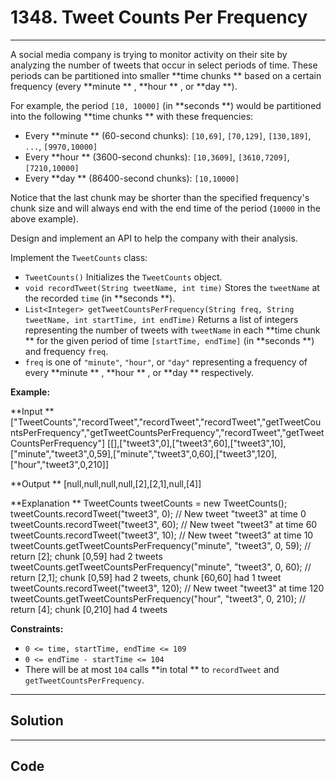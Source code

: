 # 1348. Tweet Counts Per Frequency

---

A social media company is trying to monitor activity on their site by analyzing the number of tweets that occur in select periods of time. These periods can be partitioned into smaller **time chunks ** based on a certain frequency (every **minute ** , **hour ** , or **day **).

For example, the period `[10, 10000]` (in **seconds **) would be partitioned into the following **time chunks ** with these frequencies:

  * Every **minute ** (60-second chunks): `[10,69]`, `[70,129]`, `[130,189]`, `...`, `[9970,10000]`
  * Every **hour ** (3600-second chunks): `[10,3609]`, `[3610,7209]`, `[7210,10000]`
  * Every **day ** (86400-second chunks): `[10,10000]`



Notice that the last chunk may be shorter than the specified frequency's chunk size and will always end with the end time of the period (`10000` in the above example).

Design and implement an API to help the company with their analysis.

Implement the `TweetCounts` class:

  * `TweetCounts()` Initializes the `TweetCounts` object.
  * `void recordTweet(String tweetName, int time)` Stores the `tweetName` at the recorded `time` (in **seconds **).
  * `List<Integer> getTweetCountsPerFrequency(String freq, String tweetName, int startTime, int endTime)` Returns a list of integers representing the number of tweets with `tweetName` in each **time chunk ** for the given period of time `[startTime, endTime]` (in **seconds **) and frequency `freq`. 
* `freq` is one of `"minute"`, `"hour"`, or `"day"` representing a frequency of every **minute ** , **hour ** , or **day ** respectively.



 

**Example:**


**Input **
["TweetCounts","recordTweet","recordTweet","recordTweet","getTweetCountsPerFrequency","getTweetCountsPerFrequency","recordTweet","getTweetCountsPerFrequency"]
[[],["tweet3",0],["tweet3",60],["tweet3",10],["minute","tweet3",0,59],["minute","tweet3",0,60],["tweet3",120],["hour","tweet3",0,210]]

**Output **
[null,null,null,null,[2],[2,1],null,[4]]

**Explanation **
TweetCounts tweetCounts = new TweetCounts();
tweetCounts.recordTweet("tweet3", 0);                              // New tweet "tweet3" at time 0
tweetCounts.recordTweet("tweet3", 60);                             // New tweet "tweet3" at time 60
tweetCounts.recordTweet("tweet3", 10);                             // New tweet "tweet3" at time 10
tweetCounts.getTweetCountsPerFrequency("minute", "tweet3", 0, 59); // return [2]; chunk [0,59] had 2 tweets
tweetCounts.getTweetCountsPerFrequency("minute", "tweet3", 0, 60); // return [2,1]; chunk [0,59] had 2 tweets, chunk [60,60] had 1 tweet
tweetCounts.recordTweet("tweet3", 120);                            // New tweet "tweet3" at time 120
tweetCounts.getTweetCountsPerFrequency("hour", "tweet3", 0, 210);  // return [4]; chunk [0,210] had 4 tweets


 

**Constraints:**

  * `0 <= time, startTime, endTime <= 109`
  * `0 <= endTime - startTime <= 104`
  * There will be at most `104` calls **in total ** to `recordTweet` and `getTweetCountsPerFrequency`.

---

## Solution



---

## Code
```python


```